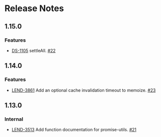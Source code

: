 # Release Notes

## 1.15.0
### Features
- [DS-1105](https://blendlabs.atlassian.net/browse/DS-1105) settleAll. [#22](https://git.blendlabs.com/blend/promise-utils/pull/22)

## 1.14.0
### Features
- [LEND-3861](https://blendlabs.atlassian.net/browse/LEND-3861) Add an optional cache invalidation timeout to memoize. [#23](https://git.blendlabs.com/blend/promise-utils/pull/23)

## 1.13.0
### Internal
- [LEND-3513](https://blendlabs.atlassian.net/browse/LEND-3513) Add function documentation for promise-utils. [#21](https://git.blendlabs.com/blend/promise-utils/pull/21)
